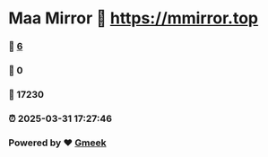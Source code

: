 # Maa Mirror :link: https://mmirror.top 
### :page_facing_up: [6](https://mmirror.top/tag.html) 
### :speech_balloon: 0 
### :hibiscus: 17230 
### :alarm_clock: 2025-03-31 17:27:46 
### Powered by :heart: [Gmeek](https://github.com/Meekdai/Gmeek)
